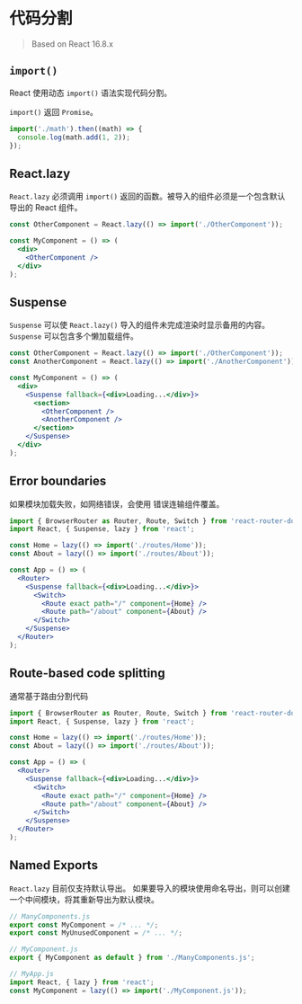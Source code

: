# 代码分割

> Based on React 16.8.x

## `import()`

React 使用动态 `import()` 语法实现代码分割。

`import()` 返回 `Promise`。

```js
import('./math').then((math) => {
  console.log(math.add(1, 2));
});
```

## React.lazy

`React.lazy` 必须调用 `import()` 返回的函数。被导入的组件必须是一个包含默认导出的 React 组件。

```jsx
const OtherComponent = React.lazy(() => import('./OtherComponent'));

const MyComponent = () => (
  <div>
    <OtherComponent />
  </div>
);
```

## Suspense

`Suspense` 可以使 `React.lazy()` 导入的组件未完成渲染时显示备用的内容。
`Suspense` 可以包含多个懒加载组件。

```jsx
const OtherComponent = React.lazy(() => import('./OtherComponent'));
const AnotherComponent = React.lazy(() => import('./AnotherComponent'));

const MyComponent = () => (
  <div>
    <Suspense fallback={<div>Loading...</div>}>
      <section>
        <OtherComponent />
        <AnotherComponent />
      </section>
    </Suspense>
  </div>
);
```

## Error boundaries

如果模块加载失败，如网络错误，会使用 错误连输组件覆盖。

```jsx
import { BrowserRouter as Router, Route, Switch } from 'react-router-dom';
import React, { Suspense, lazy } from 'react';

const Home = lazy(() => import('./routes/Home'));
const About = lazy(() => import('./routes/About'));

const App = () => (
  <Router>
    <Suspense fallback={<div>Loading...</div>}>
      <Switch>
        <Route exact path="/" component={Home} />
        <Route path="/about" component={About} />
      </Switch>
    </Suspense>
  </Router>
);
```

## Route-based code splitting

通常基于路由分割代码

```jsx
import { BrowserRouter as Router, Route, Switch } from 'react-router-dom';
import React, { Suspense, lazy } from 'react';

const Home = lazy(() => import('./routes/Home'));
const About = lazy(() => import('./routes/About'));

const App = () => (
  <Router>
    <Suspense fallback={<div>Loading...</div>}>
      <Switch>
        <Route exact path="/" component={Home} />
        <Route path="/about" component={About} />
      </Switch>
    </Suspense>
  </Router>
);
```

## Named Exports

`React.lazy` 目前仅支持默认导出。 如果要导入的模块使用命名导出，则可以创建一个中间模块，将其重新导出为默认模块。

```jsx
// ManyComponents.js
export const MyComponent = /* ... */;
export const MyUnusedComponent = /* ... */;
```

```jsx
// MyComponent.js
export { MyComponent as default } from './ManyComponents.js';
```

```jsx
// MyApp.js
import React, { lazy } from 'react';
const MyComponent = lazy(() => import('./MyComponent.js'));
```
